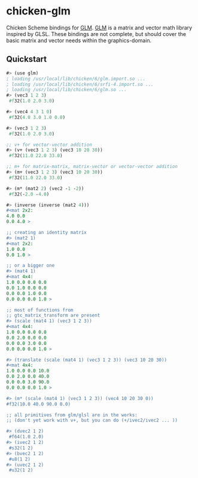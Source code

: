 
# chicken-glm

  [GLM]:http://glm.g-truc.net/

Chicken Scheme bindings for [GLM]. [GLM] is a matrix and vector math library inspired by GLSL. 
These bindings are not complete, but should cover the basic matrix and vector needs within the graphics-domain.

## Quickstart

```scheme
#> (use glm)
; loading /usr/local/lib/chicken/6/glm.import.so ...
; loading /usr/local/lib/chicken/6/srfi-4.import.so ...
; loading /usr/local/lib/chicken/6/glm.so ...
#> (vec3 1 2 3)
 #f32(1.0 2.0 3.0)

#> (vec4 4 3 1 0)
 #f32(4.0 3.0 1.0 0.0)

#> (vec3 1 2 3)
 #f32(1.0 2.0 3.0)

;; v+ for vector-vector addition
#> (v+ (vec3 1 2 3) (vec3 10 20 30))
 #f32(11.0 22.0 33.0)

;; m+ for matrix-matrix, matrix-vector or vector-vector addition
#> (m+ (vec3 1 2 3) (vec3 10 20 30))
 #f32(11.0 22.0 33.0)

#> (m* (mat2 2) (vec2 -1 -2))
 #f32(-2.0 -4.0)

#> (inverse (inverse (mat2 4)))
#<mat 2x2:
4.0 0.0 
0.0 4.0 >

;; creating an identity matrix
#> (mat2 1)
#<mat 2x2:
1.0 0.0 
0.0 1.0 >

;; or a bigger one
#> (mat4 1)
#<mat 4x4:
1.0 0.0 0.0 0.0 
0.0 1.0 0.0 0.0 
0.0 0.0 1.0 0.0 
0.0 0.0 0.0 1.0 >

;; most of functions from
;; gtc_matrix_transform are present
#> (scale (mat4 1) (vec3 1 2 3))
#<mat 4x4:
1.0 0.0 0.0 0.0 
0.0 2.0 0.0 0.0 
0.0 0.0 3.0 0.0 
0.0 0.0 0.0 1.0 >

#> (translate (scale (mat4 1) (vec3 1 2 3)) (vec3 10 20 30))
#<mat 4x4:
1.0 0.0 0.0 10.0 
0.0 2.0 0.0 40.0 
0.0 0.0 3.0 90.0 
0.0 0.0 0.0 1.0 >

#> (m* (scale (mat4 1) (vec3 1 2 3)) (vec4 10 20 30 0))
#f32(10.0 40.0 90.0 0.0)

;; all primitives from glm/glsl are in the works:
;; (don't yet work with v+, but you can do (+/ivec2/ivec2 ... ))

#> (dvec2 1 2)
 #f64(1.0 2.0)
#> (ivec2 1 2)
 #s32(1 2)
#> (bvec2 1 2)
 #u8(1 2)
#> (uvec2 1 2)
 #u32(1 2)
```
